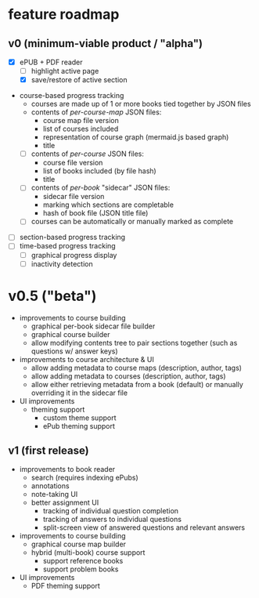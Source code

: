 # feature roadmap

## v0 (minimum-viable product / "alpha")
- [x] ePUB + PDF reader
	- [ ] highlight active page
	- [x] save/restore of active section
- course-based progress tracking
	- courses are made up of 1 or more books tied together by JSON files
	- contents of *per-course-map* JSON files:
		- course map file version
		- list of courses included
		- representation of course graph (mermaid.js based graph)
		- title
	- [ ] contents of *per-course* JSON files:
		- course file version
		- list of books included (by file hash)
		- title
	- [ ] contents of *per-book* "sidecar" JSON files:
		- sidecar file version
		- marking which sections are completable
		- hash of book file (JSON title file)
	- [ ] courses can be automatically or manually marked as complete
- [ ] section-based progress tracking
- [ ] time-based progress tracking
	- [ ] graphical progress display
	- [ ] inactivity detection

# v0.5 ("beta")
- improvements to course building
	- graphical per-book sidecar file builder
	- graphical course builder
	- allow modifying contents tree to pair sections together (such as questions w/ answer keys)
- improvements to course architecture & UI
	- allow adding metadata to course maps (description, author, tags)
	- allow adding metadata to courses (description, author, tags)
	- allow either retrieving metadata from a book (default) or manually overriding it in the sidecar file
- UI improvements
	- theming support
		- custom theme support
		- ePub theming support

## v1 (first release)
- improvements to book reader
	- search (requires indexing ePubs)
	- annotations
	- note-taking UI
	- better assignment UI
		- tracking of individual question completion
		- tracking of answers to individual questions
		- split-screen view of answered questions and relevant answers
- improvements to course building
	- graphical course map builder
	- hybrid (multi-book) course support
		- support reference books
		- support problem books
- UI improvements
	- PDF theming support